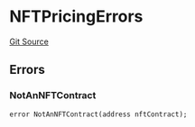 # NFTPricingErrors
[Git Source](https://github.com/thrackle-io/aquifi-rules-v1/blob/e484b68f1ca0d10ffe5b3b006faff195ef61dcb9/src/common/IErrors.sol)


## Errors
### NotAnNFTContract

```solidity
error NotAnNFTContract(address nftContract);
```

